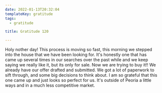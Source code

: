 ```yaml
---
date: 2022-01-13T20:32:04
templateKey: gratitude
tags:
  - gratitude

title: Gratitude 120

---
```


Holy nother day! This process is moving so fast, this morning we stepped
into the house that we have been looking for.  It's honestly one that
has came up several times in our searches over the past while and we
keep saying we really like it, but its only for sale.  Now we are trying
to buy it!!  We already have our offer drafted and submitted.  We got a
lot of paperwork to sift through, and some big decisions to think about.
I am so grateful that this one came up and just looks so perfect for us.
It's outside of Peoria a little ways and in a much less competitive
market.

